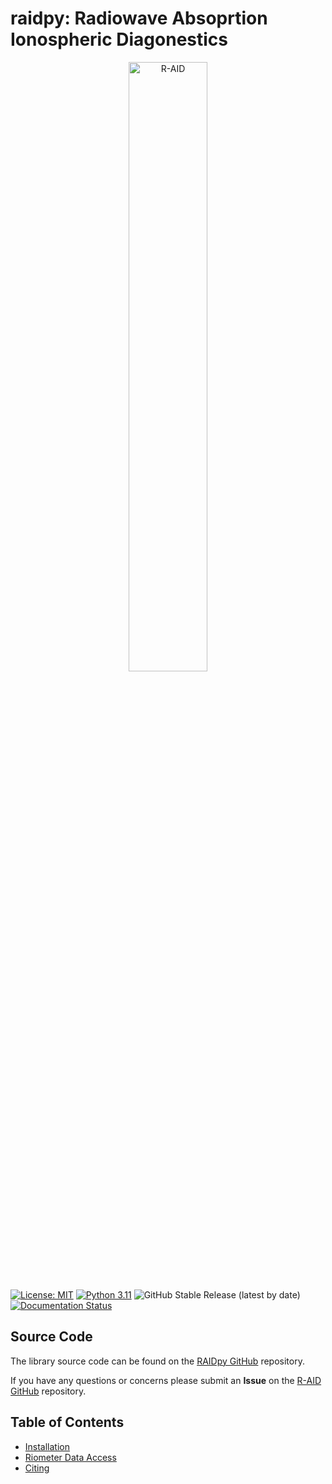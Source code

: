 <!-- 
Author(s): Shibaji Chakraborty

Disclaimer:

-->

# raidpy: Radiowave Absoprtion Ionospheric Diagonestics
<div style="text-align: center;">
  <img src="assets/Colab-pynasonde-logo2.jpg" alt="R-AID" width="50%">
</div>

[![License: MIT](https://img.shields.io/badge/License%3A-MIT-green)](https://choosealicense.com/licenses/mit/) 
[![Python 3.11](https://img.shields.io/badge/python-3.11-blue.svg)](https://www.python.org/downloads/release/python-3110/) 
![GitHub Stable Release (latest by date)](https://img.shields.io/github/v/release/shibaji7/RAIDpy)
[![Documentation Status](https://readthedocs.org/projects/raid/badge/?version=latest)](https://raid.readthedocs.io/en/latest/?badge=latest)



## Source Code 

The library source code can be found on the [RAIDpy GitHub](https://github.com/shibaji7/RAIDpy) repository. 

If you have any questions or concerns please submit an **Issue** on the [R-AID GitHub](https://github.com/shibaji7/RAIDpy) repository. 

## Table of Contents 
  - [Installation](user/install.md)
  - [Riometer Data Access](user/ionosonde.md)
  - [Citing](user/citing.md)
  
